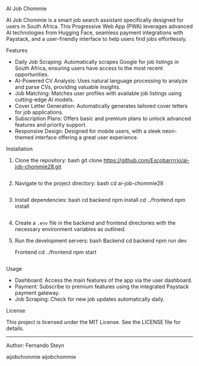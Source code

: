 AI Job Chommie

AI Job Chommie is a smart job search assistant specifically designed for users in South Africa. This Progressive Web App (PWA) leverages advanced AI technologies from Hugging Face, seamless payment integrations with Paystack, and a user-friendly interface to help users find jobs effortlessly.

Features

- Daily Job Scraping: Automatically scrapes Google for job listings in South Africa, ensuring users have access to the most recent opportunities.
- AI-Powered CV Analysis: Uses natural language processing to analyze and parse CVs, providing valuable insights.
- Job Matching: Matches user profiles with available job listings using cutting-edge AI models.
- Cover Letter Generation: Automatically generates tailored cover letters for job applications.
- Subscription Plans: Offers basic and premium plans to unlock advanced features and priority support.
- Responsive Design: Designed for mobile users, with a sleek neon-themed interface offering a great user experience.

Installation

1. Clone the repository:
   bash
   git clone https://github.com/Escobarrrrio/ai-job-chommie28.git
   ```

2. Navigate to the project directory:
   bash
   cd ai-job-chommie28
   ```

3. Install dependencies:
   bash
   cd backend
   npm install
   cd ../frontend
   npm install
   ```

4. Create a `.env` file in the backend and frontend directories with the necessary environment variables as outlined.

5. Run the development servers:
   bash
    Backend
   cd backend
   npm run dev

    Frontend
   cd ../frontend
   npm start
   ```

Usage

- Dashboard: Access the main features of the app via the user dashboard.
- Payment: Subscribe to premium features using the integrated Paystack payment gateway.
- Job Scraping: Check for new job updates automatically daily.

License

This project is licensed under the MIT License. See the LICENSE file for details.

---

Author: Fernando Steyn

   a i j o b c h o m m i e 
 
   a i j o b c h o m m i e 
 
 
